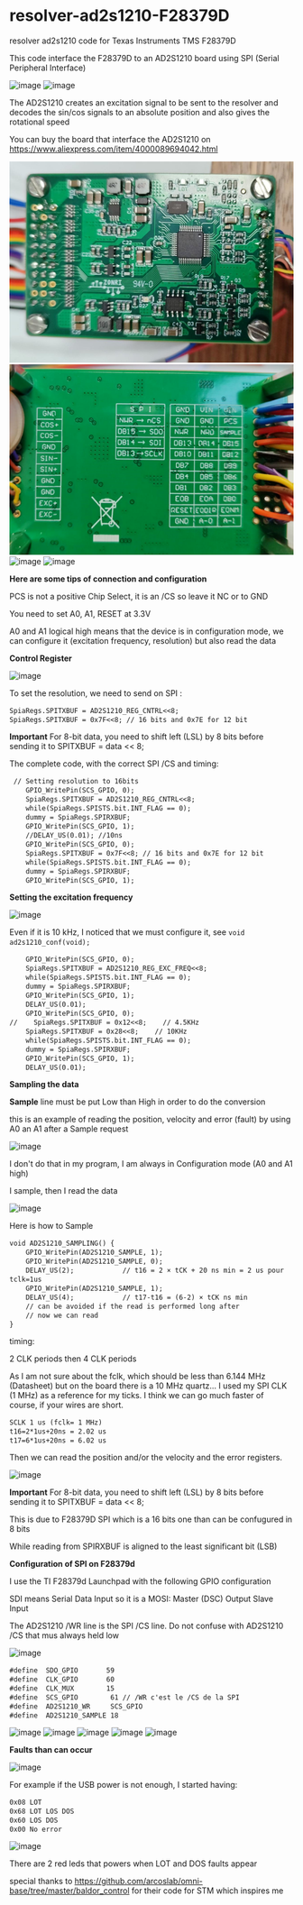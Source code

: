 # resolver-ad2s1210-F28379D
resolver ad2s1210 code for Texas Instruments TMS F28379D

This code interface the F28379D to an AD2S1210 board using SPI (Serial Peripheral Interface)

![image](https://github.com/blotfi/resolver-ad2s1210-F28379D/assets/24873186/5845176b-20b5-4692-8104-f86653ddf8e3)
![image](https://github.com/blotfi/resolver-ad2s1210-F28379D/assets/24873186/d6ee8b42-6b69-4d23-beb2-9537433a9469)

The AD2S1210 creates an excitation signal to be sent to the resolver and decodes the sin/cos signals to an absolute position
and also gives the rotational speed

You can buy the board that interface the AD2S1210 on 
https://www.aliexpress.com/item/4000089694042.html

![top board](img/board2.png)
![bottom board](img/board1.png)
![image](https://github.com/blotfi/resolver-ad2s1210-F28379D/assets/24873186/b02a7d12-96eb-44f2-bc8e-8061546d66f6)
![image](https://github.com/blotfi/resolver-ad2s1210-F28379D/assets/24873186/7cd88ed2-6137-440f-8ba6-17634e4881cd)

**Here are some tips of connection and configuration**

PCS is not a positive Chip Select, it is an /CS so leave it NC or to GND

You need to set A0, A1, RESET at 3.3V

A0 and A1 logical high means that the device is in configuration mode, we can configure it (excitation frequency, resolution)
but also read the data

**Control Register**

![image](https://github.com/blotfi/resolver-ad2s1210-F28379D/assets/24873186/d590fbc4-58e5-4601-8568-f551a7fc39b0)

To set the resolution, we need to send on SPI :
```
SpiaRegs.SPITXBUF = AD2S1210_REG_CNTRL<<8;
SpiaRegs.SPITXBUF = 0x7F<<8; // 16 bits and 0x7E for 12 bit
```
**Important** For 8-bit data, you need to shift left (LSL) by 8 bits before sending it to SPITXBUF = data << 8;

The complete code, with the correct SPI /CS and timing:
```
 // Setting resolution to 16bits
    GPIO_WritePin(SCS_GPIO, 0);
    SpiaRegs.SPITXBUF = AD2S1210_REG_CNTRL<<8;
    while(SpiaRegs.SPISTS.bit.INT_FLAG == 0);
    dummy = SpiaRegs.SPIRXBUF;
    GPIO_WritePin(SCS_GPIO, 1);
    //DELAY_US(0.01); //10ns
    GPIO_WritePin(SCS_GPIO, 0);
    SpiaRegs.SPITXBUF = 0x7F<<8; // 16 bits and 0x7E for 12 bit
    while(SpiaRegs.SPISTS.bit.INT_FLAG == 0);
    dummy = SpiaRegs.SPIRXBUF;
    GPIO_WritePin(SCS_GPIO, 1); 
```

**Setting the excitation frequency**

![image](https://github.com/blotfi/resolver-ad2s1210-F28379D/assets/24873186/541c8f26-475d-431e-a8f9-18830cfbcd0c)

Even if it is 10 kHz, I noticed that we must configure it, see `void ad2s1210_conf(void);`
```
    GPIO_WritePin(SCS_GPIO, 0);
    SpiaRegs.SPITXBUF = AD2S1210_REG_EXC_FREQ<<8;
    while(SpiaRegs.SPISTS.bit.INT_FLAG == 0);
    dummy = SpiaRegs.SPIRXBUF;
    GPIO_WritePin(SCS_GPIO, 1);
    DELAY_US(0.01);
    GPIO_WritePin(SCS_GPIO, 0);
//    SpiaRegs.SPITXBUF = 0x12<<8;    // 4.5KHz
    SpiaRegs.SPITXBUF = 0x28<<8;    // 10KHz
    while(SpiaRegs.SPISTS.bit.INT_FLAG == 0);
    dummy = SpiaRegs.SPIRXBUF;
    GPIO_WritePin(SCS_GPIO, 1);
    DELAY_US(0.01);
```

**Sampling the data**

**Sample** line must be put Low than High in order to do the conversion

this is an example of reading the position, velocity and error (fault) by using  A0 an A1 after a Sample request

![image](https://github.com/blotfi/resolver-ad2s1210-F28379D/assets/24873186/c09dd4cf-ed94-417c-ab66-352ab641218e)

I don't do that in my program, I am always in Configuration mode (A0 and A1 high)

I sample, then I read the data

![image](https://github.com/blotfi/resolver-ad2s1210-F28379D/assets/24873186/d639f612-28e5-4f75-97ef-ac2c20fb1273)

Here is how to Sample
```
void AD2S1210_SAMPLING() {
    GPIO_WritePin(AD2S1210_SAMPLE, 1);
    GPIO_WritePin(AD2S1210_SAMPLE, 0);
    DELAY_US(2);            // t16 = 2 × tCK + 20 ns min = 2 us pour tclk=1us
    GPIO_WritePin(AD2S1210_SAMPLE, 1);
    DELAY_US(4);            // t17-t16 = (6-2) × tCK ns min
    // can be avoided if the read is performed long after
    // now we can read
}
 ```

timing:

2 CLK periods then 4 CLK periods

As I am not sure about the fclk, which should be less than 6.144 MHz (Datasheet) but on the board there is a 10 MHz quartz...
I used my SPI CLK (1 MHz) as a reference for my ticks.
I think we can go much faster of course, if your wires are short.
```
SCLK 1 us (fclk= 1 MHz)
t16=2*1us+20ns = 2.02 us
t17=6*1us+20ns = 6.02 us
```

Then we can read the position and/or the velocity and the error registers.

![image](https://github.com/blotfi/resolver-ad2s1210-F28379D/assets/24873186/15e36acd-991f-450b-bcc5-524aedd0725c)

**Important** For 8-bit data, you need to shift left (LSL) by 8 bits before sending it to SPITXBUF = data << 8;

This is due to F28379D SPI which is a 16 bits one than can be confugured in 8 bits

While reading from SPIRXBUF is aligned to the least significant bit (LSB)


**Configuration of SPI on F28379d**

I use the TI F28379d Launchpad with the following GPIO configuration

SDI means Serial Data Input so it is a MOSI: Master (DSC) Output Slave Input

The AD2S1210 /WR line is the SPI /CS line. Do not confuse with AD2S1210 /CS that mus always held low

![image](https://github.com/blotfi/resolver-ad2s1210-F28379D/assets/24873186/904e7077-0eef-4c34-899e-cce8bdd5b72c)

```#define  SDI_GPIO       58
#define  SDO_GPIO       59
#define  CLK_GPIO       60
#define  CLK_MUX        15
#define  SCS_GPIO        61 // /WR c'est le /CS de la SPI
#define  AD2S1210_WR     SCS_GPIO
#define  AD2S1210_SAMPLE 18
```
![image](https://github.com/blotfi/resolver-ad2s1210-F28379D/assets/24873186/0249365f-7da3-4aa3-bce9-ab87e8709618)
![image](https://github.com/blotfi/resolver-ad2s1210-F28379D/assets/24873186/dbed6a89-b4a4-4dad-a48c-0f6c866bd8ee)
![image](https://github.com/blotfi/resolver-ad2s1210-F28379D/assets/24873186/c6e20a08-2d93-4c9b-90fd-0fc4d7c3e1db)
![image](https://github.com/blotfi/resolver-ad2s1210-F28379D/assets/24873186/3db789f8-4f4b-4769-bd3f-909ac0e6714e)
![image](https://github.com/blotfi/resolver-ad2s1210-F28379D/assets/24873186/0b8555a2-06c1-4840-837f-bcc7921ded2f)

**Faults than can occur**

![image](https://github.com/blotfi/resolver-ad2s1210-F28379D/assets/24873186/3fbcafc7-7256-40a6-a3da-2432445f258f)

For example if the USB power is not enough, I started having:
```ad2s1210_fault
0x08 LOT
0x68 LOT LOS DOS
0x60 LOS DOS
0x00 No error
```
![image](https://github.com/blotfi/resolver-ad2s1210-F28379D/assets/24873186/5153ece0-7e45-4fd5-8915-2e7350597e2f)

There are 2 red leds that powers when LOT and DOS faults appear

special thanks to https://github.com/arcoslab/omni-base/tree/master/baldor_control
for their code for STM which inspires me
